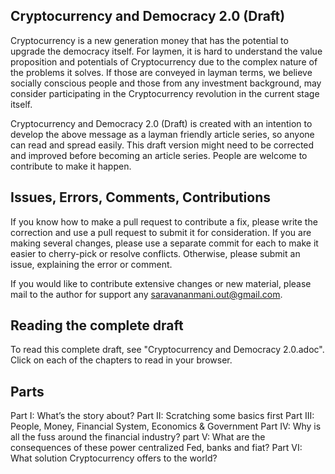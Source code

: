 ## Cryptocurrency and Democracy 2.0 (Draft)

Cryptocurrency is a new generation money that has the potential to upgrade the democracy itself. For laymen, it is hard to understand the value proposition and potentials of Cryptocurrency due to the complex nature of the problems it solves. If those are conveyed in layman terms, we believe socially conscious people and those from any investment background, may consider participating in the Cryptocurrency revolution in the current stage itself.

Cryptocurrency and Democracy 2.0 (Draft) is created with an intention to develop the above message as a layman friendly article series, so anyone can read and spread easily. This draft version might need to be corrected and improved before becoming an article series. People are welcome to contribute to make it happen.

## Issues, Errors, Comments, Contributions

If you know how to make a pull request to contribute a fix, please write the correction and use a pull request to submit it for consideration. If you are making several changes, please use a separate commit for each to make it easier to cherry-pick or resolve conflicts. Otherwise, please submit an issue, explaining the error or comment.

If you would like to contribute extensive changes or new material, please mail to the author for support any saravananmani.out@gmail.com.

## Reading the complete draft

To read this complete draft, see "Cryptocurrency and Democracy 2.0.adoc". Click on each of the chapters to read in your browser.

## Parts

Part I: What’s the story about?
Part II: Scratching some basics first
Part III: People, Money, Financial System, Economics & Government
Part IV: Why is all the fuss around the financial industry?
part V: What are the consequences of these power centralized Fed, banks and fiat?
Part VI: What solution Cryptocurrency offers to the world?
